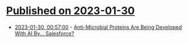 # [Published on 2023-01-30](index.md)

* [2023-01-30, 00:57:00](https://science.slashdot.org/story/23/01/30/0053237/anti-microbial-proteins-are-being-developed-with-ai-by-salesforce?utm_source=rss1.0mainlinkanon&utm_medium=feed) - [Anti-Microbial Proteins Are Being Developed With AI By... Salesforce?](https://science.slashdot.org/story/23/01/30/0053237/anti-microbial-proteins-are-being-developed-with-ai-by-salesforce?utm_source=rss1.0mainlinkanon&utm_medium=feed)
